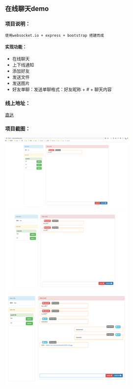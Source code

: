 ## 在线聊天demo


### 项目说明：
    使用websocket.io + express + bootstrap 搭建而成

#### 实现功能：
- 在线聊天
- 上下线通知
- 添加好友
- 发送文件
- 发送图片
- 好友单聊：发送单聊格式：好友昵称 + # + 聊天内容


### 线上地址：
[直达](http://chat.curtaintan.club/)

### 项目截图：
<a><img src="photo/1.png" width="400" /></a>
<a><img src="photo/2.png" width="400" /></a>
<a><img src="photo/3.png" width="400" /></a>


